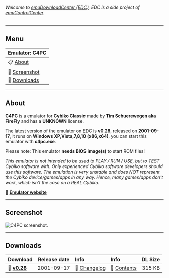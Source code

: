 ###### Welcome to [emuDownloadCenter (EDC)](https://github.com/PhoenixInteractiveNL/emuDownloadCenter/wiki/), EDC is a side project of [emuControlCenter](https://github.com/PhoenixInteractiveNL/emuControlCenter/wiki/)
***
## Menu
| **Emulator: C4PC** |
|:---------|
| :clipboard: [About](#about) |
| :sunrise: [Screenshot](#screenshot) |
| :floppy_disk: [Downloads](#downloads) |
***
## About
**C4PC** is a emulator for **Cybiko Classic** made by **Tim Schuerewegen aka FireFly** and has a **UNKNOWN** license.

The latest version of the emulator on EDC is **v0.28**, released on **2001-09-17**, it runs on **Windows XP,Vista,7,8,10 (x86,x64)**, you can start this emulator with **c4pc.exe**.

Please note: This emulator **needs BIOS image(s)** to start ROM files!

_This emulator is not intended to be used to PLAY / RUN / USE, but to TEST Cybiko software with. Only experienced Cybiko software developers should use this software. The emulation is very unstable and does NOT represent the Cybiko device/games/apps in any way. Hence, many games/apps don't work, which isn't the case on a REAL Cybiko._

:link: [**Emulator website**](http://users.skynet.be/firefly/cybiko/)
***
## Screenshot
![](https://raw.githubusercontent.com/PhoenixInteractiveNL/emuDownloadCenter/master/hooks/c4pc/screen.jpg "C4PC screenshot.")
***
## Downloads
| Download | Release date  | Info       | Info       | DL Size    |
|:---------|:-------------:|:-----------|:-----------|-----------:|
| :floppy_disk: [**v0.28**](https://github.com/PhoenixInteractiveNL/edc-repo0003/raw/master/c4pc/0.28.7z) | 2001-09-17 | :page_facing_up: [Changelog](https://github.com/PhoenixInteractiveNL/edc-repo0003/blob/master/c4pc/0.28_changelog.txt) | :mag_right: [Contents](https://github.com/PhoenixInteractiveNL/edc-repo0003/blob/master/c4pc/0.28_contents.txt) | 315 KB |
